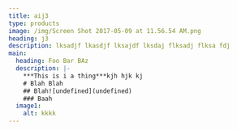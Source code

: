 ```yaml
---
title: aij3
type: products
image: /img/Screen Shot 2017-05-09 at 11.56.54 AM.png
heading: j3
description: lksadjf lkasdjf lksajdf lksdaj flksadj flksa fdj
main:
  heading: Foo Bar BAz
  description: |-
    ***This is i a thing***kjh hjk kj 
    # Blah Blah
    ## Blah![undefined](undefined)
    ### Baah
  image1:
    alt: kkkk
---
```

